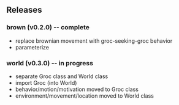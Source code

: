 ## Releases

### brown (v0.2.0) -- complete

- replace brownian movement with groc-seeking-groc behavior
- parameterize 

### world (v0.3.0) -- in progress

- separate Groc class and World class
- import Groc (into World)
- behavior/motion/motivation moved to Groc class
- environment/movement/location moved to World class
